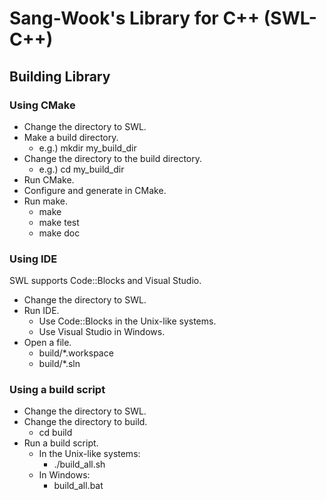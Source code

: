# Sang-Wook's Library for C++ (SWL-C++)

## Building Library

### Using CMake
* Change the directory to SWL.
* Make a build directory.
	* e.g.) mkdir my_build_dir
* Change the directory to the build directory.
	* e.g.) cd my_build_dir
* Run CMake.
* Configure and generate in CMake.
* Run make.
	* make
	* make test
	* make doc

### Using IDE
SWL supports Code::Blocks and Visual Studio.
* Change the directory to SWL.
* Run IDE.
	* Use Code::Blocks in the Unix-like systems.
	* Use Visual Studio in Windows.
* Open a file.
	* build/*.workspace
	* build/*.sln

### Using a build script
* Change the directory to SWL.
* Change the directory to build.
	* cd build
* Run a build script.
	* In the Unix-like systems:
		* ./build_all.sh
	* In Windows:
		* build_all.bat

